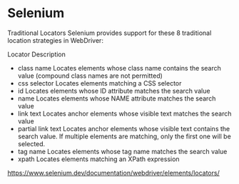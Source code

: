 # Selenium

Traditional Locators
Selenium provides support for these 8 traditional location strategies in WebDriver:

Locator	Description
* class name	Locates elements whose class name contains the search value (compound class names are not permitted)
* css selector	Locates elements matching a CSS selector
* id	Locates elements whose ID attribute matches the search value
* name	Locates elements whose NAME attribute matches the search value
* link text	Locates anchor elements whose visible text matches the search value
* partial link text	Locates anchor elements whose visible text contains the search value. If multiple elements are matching, only the first one will be selected.
* tag name	Locates elements whose tag name matches the search value
* xpath	Locates elements matching an XPath expression

https://www.selenium.dev/documentation/webdriver/elements/locators/